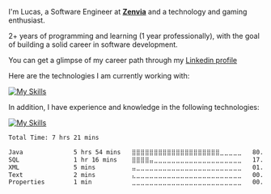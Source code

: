 I'm Lucas, a Software Engineer at [**Zenvia**](https://www.zenvia.com/ "Zenvia Site") and a technology and gaming enthusiast. <br/>

2+ years of programming and learning (1 year professionally), with the goal of building a solid career in software development.

You can get a glimpse of my career path through my [Linkedin profile](https://www.linkedin.com/in/lucas-morais-santos/)

Here are the technologies I am currently working with:

[![My Skills](https://skillicons.dev/icons?i=java,spring,nodejs,typescript,express,,mongodb,redis,aws,docker,k8s,kafka&theme=dark&perline=6)](https://skillicons.dev)

In addition, I have experience and knowledge in the following technologies:

[![My Skills](https://skillicons.dev/icons?i=cs,dotnet,postgres,azure,react,styledcomponents&theme=dark)](https://skillicons.dev)


<!--START_SECTION:waka-->

```txt
Total Time: 7 hrs 21 mins

Java              5 hrs 54 mins   ⣿⣿⣿⣿⣿⣿⣿⣿⣿⣿⣿⣿⣿⣿⣿⣿⣿⣿⣿⣿⣀⣀⣀⣀⣀   80.20 %
SQL               1 hr 16 mins    ⣿⣿⣿⣿⣤⣀⣀⣀⣀⣀⣀⣀⣀⣀⣀⣀⣀⣀⣀⣀⣀⣀⣀⣀⣀   17.34 %
XML               5 mins          ⣤⣀⣀⣀⣀⣀⣀⣀⣀⣀⣀⣀⣀⣀⣀⣀⣀⣀⣀⣀⣀⣀⣀⣀⣀   01.16 %
Text              2 mins          ⣄⣀⣀⣀⣀⣀⣀⣀⣀⣀⣀⣀⣀⣀⣀⣀⣀⣀⣀⣀⣀⣀⣀⣀⣀   00.62 %
Properties        1 min           ⣀⣀⣀⣀⣀⣀⣀⣀⣀⣀⣀⣀⣀⣀⣀⣀⣀⣀⣀⣀⣀⣀⣀⣀⣀   00.33 %
```

<!--END_SECTION:waka-->

